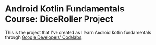 # Android Kotlin Fundamentals Course: DiceRoller Project

This is the project that I've created as I learn Android Kotlin
fundamentals through [Google Developers' Codelabs](https://codelabs.developers.google.com/android-kotlin-fundamentals/).